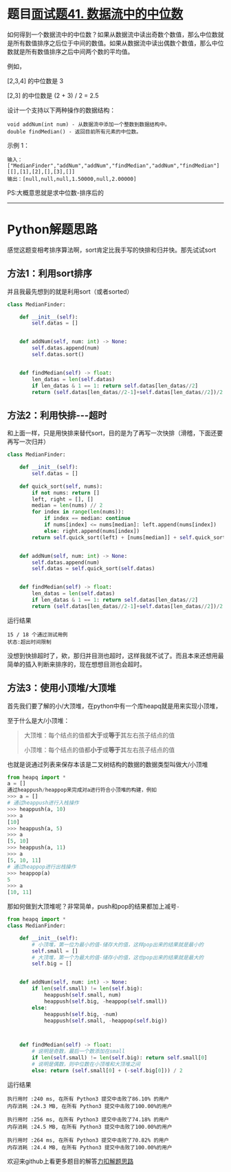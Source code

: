 # 题目[面试题41. 数据流中的中位数](https://leetcode-cn.com/problems/shu-ju-liu-zhong-de-zhong-wei-shu-lcof/)

如何得到一个数据流中的中位数？如果从数据流中读出奇数个数值，那么中位数就是所有数值排序之后位于中间的数值。如果从数据流中读出偶数个数值，那么中位数就是所有数值排序之后中间两个数的平均值。

例如，

[2,3,4] 的中位数是 3

[2,3] 的中位数是 (2 + 3) / 2 = 2.5

设计一个支持以下两种操作的数据结构：

    void addNum(int num) - 从数据流中添加一个整数到数据结构中。
    double findMedian() - 返回目前所有元素的中位数。

示例 1：

```
输入：
["MedianFinder","addNum","addNum","findMedian","addNum","findMedian"]
[[],[1],[2],[],[3],[]]
输出：[null,null,null,1.50000,null,2.00000]
```

PS:大概意思就是求中位数-排序后的

*****

# Python解题思路

感觉这题变相考排序算法啊，sort肯定比我手写的快排和归并快。那先试试sort

## 方法1：利用sort排序

并且我最先想到的就是利用sort（或者sorted）

```python
class MedianFinder:

    def __init__(self):
        self.datas = []


    def addNum(self, num: int) -> None:
        self.datas.append(num)
        self.datas.sort()


    def findMedian(self) -> float:
        len_datas = len(self.datas)
        if len_datas & 1 == 1: return self.datas[len_datas//2]
        return (self.datas[len_datas//2-1]+self.datas[len_datas//2])/2
```

## 方法2：利用快排---超时

和上面一样，只是用快排来替代sort，目的是为了再写一次快排（滑稽，下面还要再写一次归并）

```python
class MedianFinder:

    def __init__(self):
        self.datas = []
    
    def quick_sort(self, nums):
        if not nums: return []
        left, right = [], []
        median = len(nums) // 2
        for index in range(len(nums)):
            if index == median: continue
            if nums[index] <= nums[median]: left.append(nums[index])
            else: right.append(nums[index])
        return self.quick_sort(left) + [nums[median]] + self.quick_sort(right)


    def addNum(self, num: int) -> None:
        self.datas.append(num)
        self.datas = self.quick_sort(self.datas) 


    def findMedian(self) -> float:
        len_datas = len(self.datas)
        if len_datas & 1 == 1: return self.datas[len_datas//2]
        return (self.datas[len_datas//2-1]+self.datas[len_datas//2])/2
```

运行结果

```
15 / 18 个通过测试用例
状态:超出时间限制
```

没想到快排超时了，欸，那归并目测也超时，这样我就不试了。而且本来还想用最简单的插入判断来排序的，现在想想目测也会超时。

## 方法3：使用小顶堆/大顶堆

首先我们要了解的小/大顶堆，在python中有一个库heapq就是用来实现小顶堆，

至于什么是大/小顶堆：

>大顶堆：每个结点的值都**大于**或**等于**其左右孩子结点的值
>
>小顶堆：每个结点的值都**小于**或**等于**其左右孩子结点的值

也就是说通过列表来保存本该是二叉树结构的数据的数据类型叫做大/小顶堆

```python
from heapq import *
a = []
通过heappush/heappop来完成对a进行符合小顶堆的构建，例如
>>> a = []
# 通过heappush进行入栈操作
>>> heappush(a, 10)
>>> a
[10]
>>> heappush(a, 5)
>>> a
[5, 10]
>>> heappush(a, 11)
>>> a
[5, 10, 11]
# 通过heappop进行出栈操作
>>> heappop(a)
5
>>> a
[10, 11]
```

那如何做到大顶堆呢？非常简单，push和pop的结果都加上减号`-`

```python
from heapq import *
class MedianFinder:

    def __init__(self):
        # 小顶堆，第一位为最小的值-储存大的值，这样pop出来的结果就是最小的
        self.small = []
        # 大顶堆，第一个为最大的值-储存小的值，这也pop出来的结果就是最大的
        self.big = []


    def addNum(self, num: int) -> None:
        if len(self.small) != len(self.big):
            heappush(self.small, num)
            heappush(self.big, -heappop(self.small))
        else:
            heappush(self.big, -num)
            heappush(self.small, -heappop(self.big))



    def findMedian(self) -> float:
        # 说明是奇数，最后一个数添加在small
        if len(self.small) != len(self.big): return self.small[0]
        # 说明是偶数，则中位数在小顶堆和大顶堆之间
        else: return (self.small[0] + (-self.big[0])) / 2
```

运行结果

```
执行用时 :240 ms, 在所有 Python3 提交中击败了86.10% 的用户
内存消耗 :24.3 MB, 在所有 Python3 提交中击败了100.00%的用户

执行用时 :256 ms, 在所有 Python3 提交中击败了74.18% 的用户
内存消耗 :24.5 MB, 在所有 Python3 提交中击败了100.00%的用户

执行用时 :264 ms, 在所有 Python3 提交中击败了70.82% 的用户
内存消耗 :24.4 MB, 在所有 Python3 提交中击败了100.00%的用户
```

欢迎来github上看更多题目的解答[力扣解题思路](https://github.com/WRAllen/LeetCode)

  